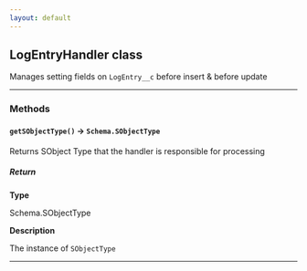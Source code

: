 ```yaml
---
layout: default
---
```


## LogEntryHandler class

Manages setting fields on `LogEntry__c` before insert &amp; before update

---

### Methods

#### `getSObjectType()` → `Schema.SObjectType`

Returns SObject Type that the handler is responsible for processing

##### Return

**Type**

Schema.SObjectType

**Description**

The instance of `SObjectType`

---
